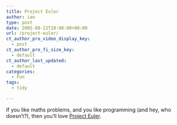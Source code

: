 ```yaml
---
title: Project Euler
author: ian
type: post
date: 2005-08-22T20:08:00+00:00
url: /project-euler/
ct_author_pro_video_display_key:
  - post
ct_author_pro_fi_size_key:
  - default
ct_author_last_updated:
  - default
categories:
  - Fun
tags:
  - tidy

---
```

<!--kg-card-begin: html-->

If you like maths problems, and you like programming (and hey, who doesn&#8217;t?), then you&#8217;ll love [Project Euler][1].

<!--kg-card-end: html-->

 [1]: http://mathschallenge.net/index.php?section=project